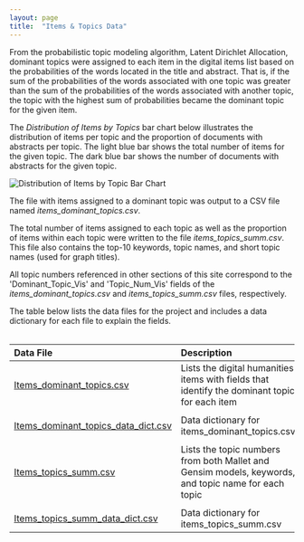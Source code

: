 ```yaml
---
layout: page
title:  "Items & Topics Data"
---
```



From the probabilistic topic modeling algorithm, Latent Dirichlet Allocation, dominant topics were assigned to each item in the digital items list based on the probabilities of the words located in the title and abstract. That is, if the sum of the probabilities of the words associated with one topic was greater than the sum of the probabilities of the words associated with another topic, the topic with the highest sum of probabilities became the dominant topic for the given item. 

The <i>Distribution of Items by Topics</i> bar chart below illustrates the distribution of items per topic and the proportion of documents with abstracts per topic. The light blue bar shows the total number of items for the given topic. The dark blue bar shows the number of documents with abstracts for the given topic.</p>

<img src="https://lisaover.github.io/DigitalHumanitiesTopicModeling/Graphs/topics.png" alt="Distribution of Items by Topic Bar Chart" />

The file with items assigned to a dominant topic was output to a CSV file named <i>items_dominant_topics.csv</i>.

The total number of items assigned to each topic as well as the proportion of items within each topic were written to the file <i>items_topics_summ.csv</i>. 
This file also contains the top-10 keywords, topic names, and short topic names (used for graph titles).

All topic numbers referenced in other sections of this site correspond to the 'Dominant_Topic_Vis' and 'Topic_Num_Vis' fields of the <i>items_dominant_topics.csv</i> and 
<i>items_topics_summ.csv</i> files, respectively.

The table below lists the data files for the project and includes a data dictionary for each file to explain the fields.<br/><br/>

| Data File                                       | Description                                                                                         |
|:------------------------------------------------|:----------------------------------------------------------------------------------------------------|
| <a href="https://media.githubusercontent.com/media/lisaover/DigitalHumanitiesTopicModeling/Output%20Data/items\_dominant\_topics.csv" target="\_blank">Items\_dominant\_topics.csv</a>                | Lists the digital humanities items with fields that identify the dominant topic for each item       |
|  |  |
| <a href="https://media.githubusercontent.com/media/lisaover/DigitalHumanitiesTopicModeling/Output%20Data/items\_dominant\_topics\_data_dict.csv" target="\_blank">Items\_dominant\_topics\_data\_dict.csv</a>    | Data dictionary for items\_dominant\_topics.csv                                                     |
|  |  |
| <a href="https://media.githubusercontent.com/media/lisaover/DigitalHumanitiesTopicModeling/Output%20Data/items\_topics\_summ.csv" target="\_blank">Items\_topics\_summ.csv</a>                    | Lists the topic numbers from both Mallet and Gensim models, keywords, and topic name for each topic |
|  |  |
| <a href="https://media.githubusercontent.com/media/lisaover/DigitalHumanitiesTopicModeling/Output%20Data/items\_topics\_summ\_data_dict.csv" target="\_blank">Items\_topics\_summ\_data\_dict.csv</a>        | Data dictionary for items\_topics\_summ.csv                                                         |
